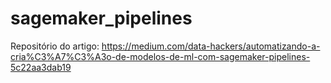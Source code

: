 # sagemaker_pipelines

Repositório do artigo: https://medium.com/data-hackers/automatizando-a-cria%C3%A7%C3%A3o-de-modelos-de-ml-com-sagemaker-pipelines-5c22aa3dab19 
